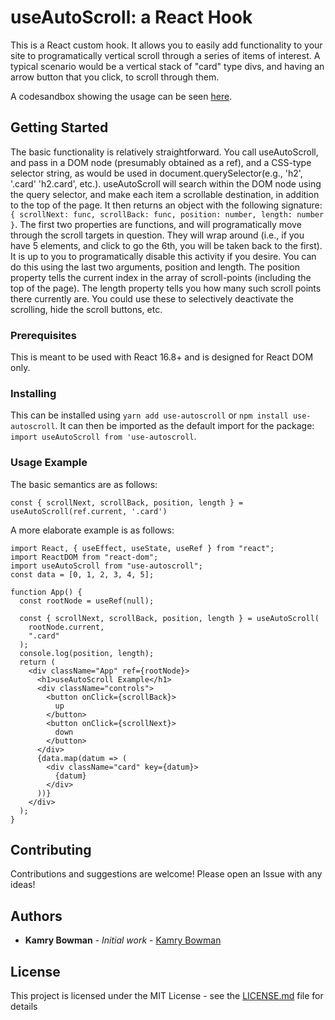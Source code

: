 # useAutoScroll: a React Hook

This is a React custom hook. It allows you to easily add functionality to your site to programatically vertical scroll through a series of items of interest. A typical scenario would be a vertical stack of "card" type divs, and having an arrow button that you click, to scroll through them.

A codesandbox showing the usage can be seen [here](https://codesandbox.io/s/888kwjxv22).

## Getting Started

The basic functionality is relatively straightforward. You call useAutoScroll, and pass in a DOM node (presumably obtained as a ref), and a CSS-type selector string, as would be used in document.querySelector(e.g., 'h2', '.card' 'h2.card', etc.). useAutoScroll will search within the DOM node using the query selector, and make each item a scrollable destination, in addition to the top of the page. It then returns an object with the following signature: `{ scrollNext: func, scrollBack: func, position: number, length: number }`. The first two properties are functions, and will programatically move through the scroll targets in question. They will wrap around (i.e., if you have 5 elements, and click to go the 6th, you will be taken back to the first). It is up to you to programatically disable this activity if you desire. You can do this using the last two arguments, position and length. The position property tells the current index in the array of scroll-points (including the top of the page). The length property tells you how many such scroll points there currently are. You could use these to selectively deactivate the scrolling, hide the scroll buttons, etc.

### Prerequisites

This is meant to be used with React 16.8+ and is designed for React DOM only.

### Installing

This can be installed using `yarn add use-autoscroll` or `npm install use-autoscroll`. It can then be imported as the default import for the package: `import useAutoScroll from 'use-autoscroll`.

### Usage Example

The basic semantics are as follows:

```
const { scrollNext, scrollBack, position, length } = useAutoScroll(ref.current, '.card')
```

A more elaborate example is as follows:

```
import React, { useEffect, useState, useRef } from "react";
import ReactDOM from "react-dom";
import useAutoScroll from "use-autoscroll";
const data = [0, 1, 2, 3, 4, 5];

function App() {
  const rootNode = useRef(null);

  const { scrollNext, scrollBack, position, length } = useAutoScroll(
    rootNode.current,
    ".card"
  );
  console.log(position, length);
  return (
    <div className="App" ref={rootNode}>
      <h1>useAutoScroll Example</h1>
      <div className="controls">
        <button onClick={scrollBack}>
          up
        </button>
        <button onClick={scrollNext}>
          down
        </button>
      </div>
      {data.map(datum => (
        <div className="card" key={datum}>
          {datum}
        </div>
      ))}
    </div>
  );
}

```

## Contributing

Contributions and suggestions are welcome! Please open an Issue with any ideas!

## Authors

- **Kamry Bowman** - _Initial work_ - [Kamry Bowman](https://github.com/kamry-bowman)

## License

This project is licensed under the MIT License - see the [LICENSE.md](LICENSE.md) file for details
